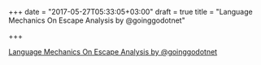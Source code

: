 +++
date = "2017-05-27T05:33:05+03:00"
draft = true
title = "Language Mechanics On Escape Analysis by @goinggodotnet"

+++

<p><a href="https://www.goinggo.net/2017/05/language-mechanics-on-escape-analysis.html">Language Mechanics On Escape Analysis by @goinggodotnet</a></p>